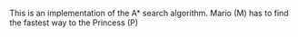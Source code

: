 This is an implementation of the A* search algorithm.
Mario (M) has to find the fastest way to the Princess (P)